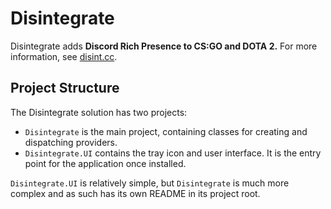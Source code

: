 # Disintegrate
Disintegrate adds **Discord Rich Presence to CS:GO and DOTA 2.** For more
information, see [disint.cc](https://disint.cc).

## Project Structure
The Disintegrate solution has two projects:
  - `Disintegrate` is the main project, containing classes for creating and
    dispatching providers.
  - `Disintegrate.UI` contains the tray icon and user interface. It is the
    entry point for the application once installed.
    
`Disintegrate.UI` is relatively simple, but `Disintegrate` is much more complex
and as such has its own README in its project root.